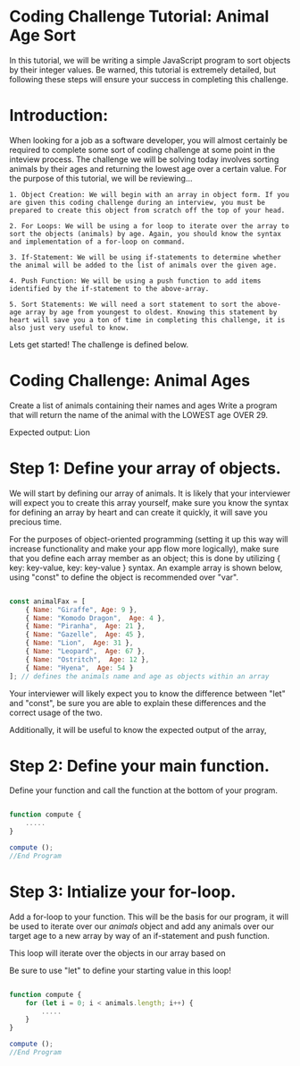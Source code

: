 # Coding Challenge Tutorial: Animal Age Sort

In this tutorial, we will be writing a simple JavaScript program to sort objects by their integer values. Be warned, this tutorial is extremely detailed, but following these steps will ensure your success in completing this challenge. 

# Introduction:

When looking for a job as a software developer, you will almost certainly be required to complete some sort of coding challenge at some point in the inteview process. The challenge we will be solving today involves sorting animals by their ages and returning the lowest age over a certain value. For the purpose of this tutorial, we will be reviewing...

    1. Object Creation: We will begin with an array in object form. If you are given this coding challenge during an interview, you must be prepared to create this object from scratch off the top of your head. 

    2. For Loops: We will be using a for loop to iterate over the array to sort the objects (animals) by age. Again, you should know the syntax and implementation of a for-loop on command. 

    3. If-Statement: We will be using if-statements to determine whether the animal will be added to the list of animals over the given age. 

    4. Push Function: We will be using a push function to add items identified by the if-statement to the above-array.   

    5. Sort Statements: We will need a sort statement to sort the above-age array by age from youngest to oldest. Knowing this statement by heart will save you a ton of time in completing this challenge, it is also just very useful to know. 

Lets get started! The challenge is defined below. 

# Coding Challenge: Animal Ages 

Create a list of animals containing their names and ages 
Write a program that will return the name of the animal with the LOWEST age OVER 29.

Expected output: Lion

# Step 1: Define your array of objects. 

We will start by defining our array of animals. It is likely that your interviewer will expect you to create this array yourself, make sure you know the syntax for defining an array by heart and can create it quickly, it will save you precious time.

For the purposes of object-oriented programming (setting it up this way will increase functionality and make your app flow more logically), make sure that you define each array member as an object; this is done by utilizing { key: key-value, key: key-value } syntax. An example array is shown below, using "const" to define the object is recommended over "var". 

``` javascript 

const animalFax = [
    { Name: "Giraffe", Age: 9 },
    { Name: "Komodo Dragon",  Age: 4 },
    { Name: "Piranha",  Age: 21 },
    { Name: "Gazelle",  Age: 45 },
    { Name: "Lion",  Age: 31 },
    { Name: "Leopard",  Age: 67 },
    { Name: "Ostritch",  Age: 12 },
    { Name: "Hyena",  Age: 54 }
]; // defines the animals name and age as objects within an array

```  

Your interviewer will likely expect you to know the difference between "let" and "const", be sure you are able to explain these differences and the correct usage of the two. 

Additionally, it will be useful to know the expected output of the array, 

# Step 2: Define your main function.

Define your function and call the function at the bottom of your program. 

``` javascript 

function compute {
    ..... 
}

compute (); 
//End Program 

``` 
# Step 3: Intialize your for-loop.

Add a for-loop to your function. This will be the basis for our program, it will be used to iterate over our *animals* object and add any animals over our target age to a new array by way of an if-statement and push function. 

This loop will iterate over the objects in our array based on 

Be sure to use "let" to define your starting value in this loop! 

``` javascript 

function compute {
    for (let i = 0; i < animals.length; i++) {
        .....
    }
}

compute (); 
//End Program 

``` 
